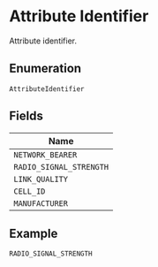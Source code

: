 
# Attribute Identifier

Attribute identifier.

## Enumeration

`AttributeIdentifier`

## Fields

| Name |
|  --- |
| `NETWORK_BEARER` |
| `RADIO_SIGNAL_STRENGTH` |
| `LINK_QUALITY` |
| `CELL_ID` |
| `MANUFACTURER` |

## Example

```
RADIO_SIGNAL_STRENGTH
```

